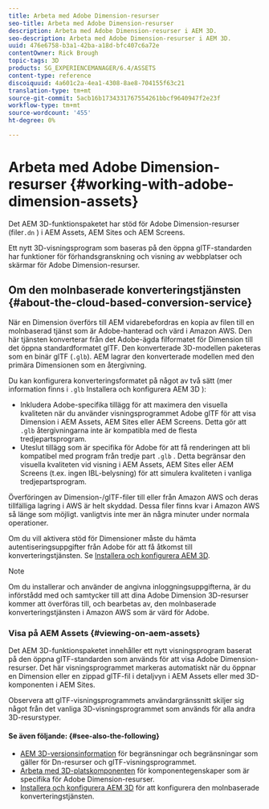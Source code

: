 ```yaml
---
title: Arbeta med Adobe Dimension-resurser
seo-title: Arbeta med Adobe Dimension-resurser
description: Arbeta med Adobe Dimension-resurser i AEM 3D.
seo-description: Arbeta med Adobe Dimension-resurser i AEM 3D.
uuid: 476e6758-b3a1-42ba-a18d-bfc407c6a72e
contentOwner: Rick Brough
topic-tags: 3D
products: SG_EXPERIENCEMANAGER/6.4/ASSETS
content-type: reference
discoiquuid: 4a601c2a-4ea1-4308-8ae8-704155f63c21
translation-type: tm+mt
source-git-commit: 5acb16b1734331767554261bbcf9640947f2e23f
workflow-type: tm+mt
source-wordcount: '455'
ht-degree: 0%

---
```



# Arbeta med Adobe Dimension-resurser {#working-with-adobe-dimension-assets}

Det AEM 3D-funktionspaketet har stöd för Adobe Dimension-resurser (filer`.dn` ) i AEM Assets, AEM Sites och AEM Screens.

Ett nytt 3D-visningsprogram som baseras på den öppna glTF-standarden har funktioner för förhandsgranskning och visning av webbplatser och skärmar för Adobe Dimension-resurser.

## Om den molnbaserade konverteringstjänsten {#about-the-cloud-based-conversion-service}

När en Dimension överförs till AEM vidarebefordras en kopia av filen till en molnbaserad tjänst som är Adobe-hanterad och värd i Amazon AWS. Den här tjänsten konverterar från det Adobe-ägda filformatet för Dimension till det öppna standardformatet glTF. Den konverterade 3D-modellen paketeras som en binär glTF (`.glb`). AEM lagrar den konverterade modellen med den primära Dimensionen som en återgivning.

Du kan konfigurera konverteringsformatet på något av två sätt (mer information finns i `.glb` Installera och konfigurera AEM 3D [](install-config-3d.md) ):

* Inkludera Adobe-specifika tillägg för att maximera den visuella kvaliteten när du använder visningsprogrammet Adobe glTF för att visa Dimension i AEM Assets, AEM Sites eller AEM Screens. Detta gör att `.glb` återgivningarna inte är kompatibla med de flesta tredjepartsprogram.
* Uteslut tillägg som är specifika för Adobe för att få renderingen att bli kompatibel med program från tredje part `.glb` . Detta begränsar den visuella kvaliteten vid visning i AEM Assets, AEM Sites eller AEM Screens (t.ex. ingen IBL-belysning) för att simulera kvaliteten i vanliga tredjepartsprogram.

Överföringen av Dimension-/glTF-filer till eller från Amazon AWS och deras tillfälliga lagring i AWS är helt skyddad. Dessa filer finns kvar i Amazon AWS så länge som möjligt. vanligtvis inte mer än några minuter under normala operationer.

Om du vill aktivera stöd för Dimensioner måste du hämta autentiseringsuppgifter från Adobe för att få åtkomst till konverteringstjänsten. Se [Installera och konfigurera AEM 3D](install-config-3d.md).

>[!NOTE]
>
>Om du installerar och använder de angivna inloggningsuppgifterna, är du införstådd med och samtycker till att dina Adobe Dimension 3D-resurser kommer att överföras till, och bearbetas av, den molnbaserade konverteringstjänsten i Amazon AWS som är värd för Adobe.

### Visa på AEM Assets {#viewing-on-aem-assets}

Det AEM 3D-funktionspaketet innehåller ett nytt visningsprogram baserat på den öppna glTF-standarden som används för att visa Adobe Dimension-resurser. Det här visningsprogrammet markeras automatiskt när du öppnar en Dimension eller en zippad glTF-fil i detaljvyn i AEM Assets eller med 3D-komponenten i AEM Sites.

Observera att glTF-visningsprogrammets användargränssnitt skiljer sig något från det vanliga 3D-visningsprogrammet som används för alla andra 3D-resurstyper.

#### Se även följande: {#see-also-the-following}

* [AEM 3D-versionsinformation](/help/release-notes/aem3d-release-notes.md) för begränsningar och begränsningar som gäller för Dn-resurser och glTF-visningsprogrammet.
* [Arbeta med 3D-platskomponenten](using-the-3d-sites-component.md) för komponentegenskaper som är specifika för Adobe Dimension-resurser.
* [Installera och konfigurera AEM 3D](install-config-3d.md) för att konfigurera den molnbaserade konverteringstjänsten.

